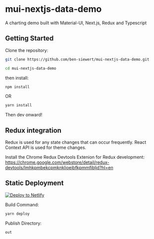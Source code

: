 # mui-nextjs-data-demo
A charting demo built with Material-UI, Next.js, Redux and Typescript

## Getting Started

Clone the repository:
```sh
git clone https://github.com/ben-siewert/mui-nextjs-data-demo.git
```
```sh
cd mui-nextjs-data-demo
```
then install:

```sh
npm install
``` 
OR

```sh
yarn install
```

Then dev onward!

## Redux integration

Redux is used for any state changes that can occur frequently. React Context API is used for theme changes.

Install the Chrome Redux Devtools Extenion for Redux development:
https://chrome.google.com/webstore/detail/redux-devtools/lmhkpmbekcpmknklioeibfkpmmfibljd?hl=en

## Static Deployment

<!-- Markdown snippet -->
[![Deploy to Netlify](https://www.netlify.com/img/deploy/button.svg)](https://app.netlify.com/start/deploy?repository=https://github.com/ben-siewert/mui-nextjs-data-demo)

Build Command:
```sh
yarn deploy
```

Publish Directory:
```sh
out
```
